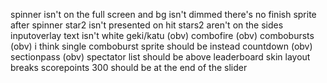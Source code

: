 spinner isn't on the full screen and bg isn't dimmed
there's no finish sprite after spinner
star2 isn't presented on hit
stars2 aren't on the sides
inputoverlay text isn't white 
geki/katu (obv)
combofire (obv)
combobursts (obv)
i think single comboburst sprite should be instead
countdown (obv)
sectionpass (obv)
spectator list should be above leaderboard 
skin layout breaks scorepoints
300 should be at the end of the slider

